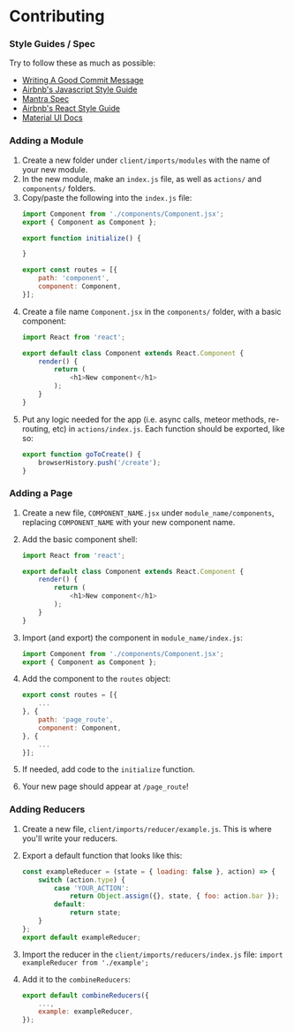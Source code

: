 Contributing
============

### Style Guides / Spec
Try to follow these as much as possible:
* [Writing A Good Commit Message](http://chris.beams.io/posts/git-commit/)
* [Airbnb's Javascript Style Guide](https://github.com/airbnb/javascript)
* [Mantra Spec](https://kadirahq.github.io/mantra/)
* [Airbnb's React Style Guide](https://github.com/airbnb/javascript/tree/master/react)
* [Material UI Docs](http://www.material-ui.com/#/components/app-bar)


### Adding a Module

1. Create a new folder under `client/imports/modules` with the name of your new module.
2. In the new module, make an `index.js` file, as well as `actions/` and `components/` folders.
3. Copy/paste the following into the `index.js` file:
    ```js
    import Component from './components/Component.jsx';
    export { Component as Component };

    export function initialize() {

    }

    export const routes = [{
        path: 'component',
        component: Component,
    }];
    ```
4. Create a file name `Component.jsx` in the `components/` folder, with a basic component:
    ```js
    import React from 'react';

    export default class Component extends React.Component {
        render() {
            return (
                <h1>New component</h1>
            );
        }
    }
    ```
5. Put any logic needed for the app (i.e. async calls, meteor methods, re-routing, etc) in `actions/index.js`. Each function should be exported, like so:
    ```js
    export function goToCreate() {
        browserHistory.push('/create');
    }
    ```

### Adding a Page
1. Create a new file, `COMPONENT_NAME.jsx` under `module_name/components`, replacing `COMPONENT_NAME` with your new component name.
2. Add the basic component shell:
    ```js
    import React from 'react';

    export default class Component extends React.Component {
        render() {
            return (
                <h1>New component</h1>
            );
        }
    }
    ```
3. Import (and export) the component in `module_name/index.js`:

    ```js
    import Component from './components/Component.jsx';
    export { Component as Component };
    ```
4. Add the component to the `routes` object:

    ```js
    export const routes = [{
        ...
    }, {
        path: 'page_route',
        component: Component,
    }, {
        ...
    }];
    ```
5. If needed, add code to the `initialize` function.
6. Your new page should appear at `/page_route`!

### Adding Reducers
1. Create a new file, `client/imports/reducer/example.js`. This is where you'll write your reducers.
2. Export a default function that looks like this:

    ```js
    const exampleReducer = (state = { loading: false }, action) => {
        switch (action.type) {
            case 'YOUR_ACTION':
                return Object.assign({}, state, { foo: action.bar });
            default:
                return state;
        }
    };
    export default exampleReducer;
    ```
3. Import the reducer in the `client/imports/reducers/index.js` file: `import exampleReducer from './example';`
4. Add it to the `combineReducers`:

    ```js
    export default combineReducers({
        ...,
        example: exampleReducer,
    });
    ```